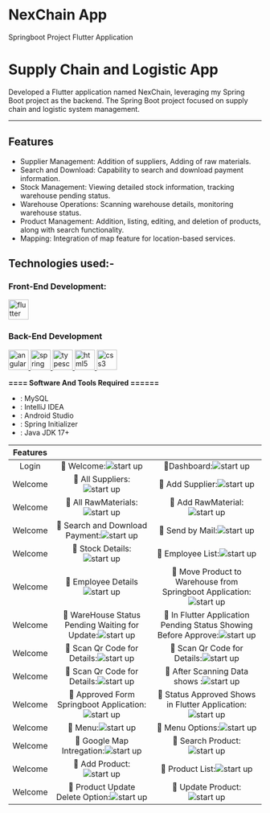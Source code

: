 # NexChain App
 Springboot Project Flutter Application

 # Supply Chain and Logistic App
 Developed a Flutter application named NexChain, leveraging my Spring Boot project as the 
 backend. The Spring Boot project focused on supply chain and logistic system management. 

-----------------   ---------------------------------------------
## Features

- Supplier Management: Addition of suppliers, Adding of raw materials.
- Search and Download: Capability to search and download payment information.
- Stock Management: Viewing detailed stock information, tracking warehouse pending status.
- Warehouse Operations: Scanning warehouse details, monitoring warehouse status.
- Product Management: Addition, listing, editing, and deletion of products, along with search 
  functionality.
- Mapping: Integration of map feature for location-based services.



## Technologies used:-
### Front-End Development:
<a href="https://flutter.dev" target="_blank" rel="noreferrer"> <img src="https://www.vectorlogo.zone/logos/flutterio/flutterio-icon.svg" alt="flutter" width="40" height="40"/> </a>
### Back-End Development
<p align="left">
    <a href="https://angular.io" target="_blank" rel="noreferrer">
        <img src="https://angular.io/assets/images/logos/angular/angular.svg" alt="angular" width="40" height="40"/>
    </a>
    <a href="https://spring.io/" target="_blank" rel="noreferrer">
        <img src="https://www.vectorlogo.zone/logos/springio/springio-icon.svg" alt="spring" width="40" height="40"/>
    </a>
    <a href="https://www.typescriptlang.org/" target="_blank" rel="noreferrer">
        <img src="https://raw.githubusercontent.com/devicons/devicon/master/icons/typescript/typescript-original.svg" alt="typescript" width="40" height="40"/>
    </a>
    <a href="https://www.w3.org/html/" target="_blank" rel="noreferrer">
        <img src="https://raw.githubusercontent.com/devicons/devicon/master/icons/html5/html5-original-wordmark.svg" alt="html5" width="40" height="40"/>
    </a>
    <a href="https://www.w3schools.com/css/" target="_blank" rel="noreferrer">
        <img src="https://raw.githubusercontent.com/devicons/devicon/master/icons/css3/css3-original-wordmark.svg" alt="css3" width="40" height="40"/>
    </a>
</p>




**==== Software And Tools Required ======**
- :  MySQL
- :  IntelliJ IDEA
- :  Android Studio
- :  Spring Initializer
- :  Java JDK 17+

 |Features| | |
| :---: | :---: | :---: |
| Login | :pushpin: Welcome:![ start up](https://github.com/sabithassann/NexChain-App/blob/main/flutter_nexchain_screen/login_1.jpg) | :pushpin:Dashboard:![ start up](https://github.com/sabithassann/NexChain-App/blob/main/flutter_nexchain_screen/dashboard_2.png) |
| Welcome | :pushpin: All Suppliers:![ start up](https://github.com/sabithassann/NexChain-App/blob/main/flutter_nexchain_screen/supplier_3.jpg) | :pushpin: Add Supplier:![ start up](https://github.com/sabithassann/NexChain-App/blob/main/flutter_nexchain_screen/supplier_add_4.jpg) |
| Welcome | :pushpin: All RawMaterials:![ start up](https://github.com/sabithassann/NexChain-App/blob/main/flutter_nexchain_screen/rawmaterial_5.jpg) | :pushpin: Add RawMaterial:![ start up](https://github.com/sabithassann/NexChain-App/blob/main/flutter_nexchain_screen/rawmaterial_add_6.jpg) |
| Welcome | :pushpin: Search and Download Payment:![ start up](https://github.com/sabithassann/NexChain-App/blob/main/flutter_nexchain_screen/payment_7.jpg) | :pushpin: Send by Mail:![ start up](https://github.com/sabithassann/NexChain-App/blob/main/flutter_nexchain_screen/print_sent_8.jpg) |
| Welcome | :pushpin: Stock Details:![ start up](https://github.com/sabithassann/NexChain-App/blob/main/flutter_nexchain_screen/stockdetails_9.png) | :pushpin: Employee List:![ start up](https://github.com/sabithassann/NexChain-App/blob/main/flutter_nexchain_screen/employeelist_10.png) |
| Welcome | :pushpin: Employee Details![ start up](https://github.com/sabithassann/NexChain-App/blob/main/flutter_nexchain_screen/employeeList_with_11.png) | :pushpin: Move Product to Warehouse from Springboot Application:![ start up](https://github.com/sabithassann/NexChain-App/blob/main/flutter_nexchain_screen/warehouse_12.png) |
| Welcome | :pushpin: WareHouse Status Pending Waiting for Update:![ start up](https://github.com/sabithassann/NexChain-App/blob/main/flutter_nexchain_screen/warehouse_scan_13.png) | :pushpin: In Flutter Application Pending Status Showing Before Approve:![ start up](https://github.com/sabithassann/NexChain-App/blob/main/flutter_nexchain_screen/warehouse_status_pending_mobile_13.png) |
| Welcome | :pushpin: Scan Qr Code for Details:![ start up](https://github.com/sabithassann/NexChain-App/blob/main/flutter_nexchain_screen/ware_mobile_14.jpg) | :pushpin: Scan Qr Code for Details:![ start up](https://github.com/sabithassann/NexChain-App/blob/main/flutter_nexchain_screen/ware_mobile_15.jpg) |
| Welcome | :pushpin: Scan Qr Code for Details:![ start up](https://github.com/sabithassann/NexChain-App/blob/main/flutter_nexchain_screen/ware_mobile_16.jpg) | :pushpin: After Scanning Data shows :![ start up](https://github.com/sabithassann/NexChain-App/blob/main/flutter_nexchain_screen/scan_result_17.jpg) |
| Welcome | :pushpin: Approved Form Springboot Application:![ start up](https://github.com/sabithassann/NexChain-App/blob/main/flutter_nexchain_screen/warehouse_status_update_17.png) | :pushpin: Status Approved Shows in Flutter Application:![ start up](https://github.com/sabithassann/NexChain-App/blob/main/flutter_nexchain_screen/warehouse_approved_mobile_18.png) |
| Welcome | :pushpin: Menu:![ start up](https://github.com/sabithassann/NexChain-App/blob/main/flutter_nexchain_screen/menu_18.png) | :pushpin: Menu Options:![ start up](https://github.com/sabithassann/NexChain-App/blob/main/flutter_nexchain_screen/menu_optin_19.png) |
| Welcome | :pushpin: Google Map Intregation:![ start up](https://github.com/sabithassann/NexChain-App/blob/main/flutter_nexchain_screen/menu_map_20.jpg) | :pushpin: Search Product:![ start up](https://github.com/sabithassann/NexChain-App/blob/main/flutter_nexchain_screen/menu_21.jpg) |
| Welcome | :pushpin: Add Product:![ start up](https://github.com/sabithassann/NexChain-App/blob/main/flutter_nexchain_screen/menu_22.jpg) | :pushpin: Product List:![ start up](https://github.com/sabithassann/NexChain-App/blob/main/flutter_nexchain_screen/menu_23.jpg) |
| Welcome | :pushpin: Product Update Delete Option:![ start up](https://github.com/sabithassann/NexChain-App/blob/main/flutter_nexchain_screen/menu_24.jpg) | :pushpin: Update Product:![ start up](https://github.com/sabithassann/NexChain-App/blob/main/flutter_nexchain_screen/menu_25.jpg) |

